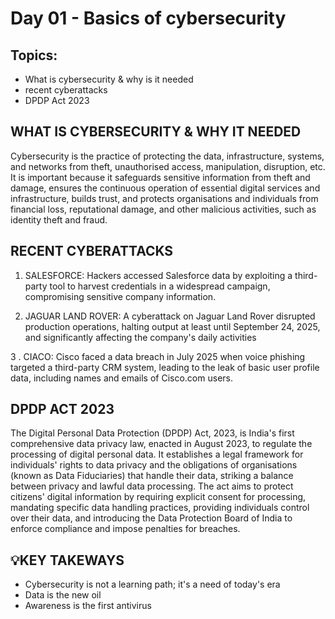 # Day 01 - Basics of cybersecurity
## Topics:
- What is cybersecurity & why is it needed
- recent cyberattacks
- DPDP Act 2023

## WHAT IS CYBERSECURITY & WHY IT NEEDED
Cybersecurity is the practice of protecting the data, infrastructure, systems, and networks from theft, unauthorised access, manipulation, disruption, etc.</br>
It is important because it safeguards sensitive information from theft and damage, ensures the continuous operation of essential digital services and infrastructure, builds trust, and protects organisations and individuals from financial loss, reputational damage, and other malicious activities, such as identity theft and fraud.

## RECENT CYBERATTACKS
1. SALESFORCE: Hackers accessed Salesforce data by exploiting a third-party tool to harvest credentials in a widespread campaign, compromising sensitive company information.</br>

2. JAGUAR LAND ROVER: A cyberattack on Jaguar Land Rover disrupted production operations, halting output at least until September 24, 2025, and significantly affecting the company's daily activities </br>

3 . CIACO: Cisco faced a data breach in July 2025 when voice phishing targeted a third-party CRM system, leading to the leak of basic user profile data, including names and emails of Cisco.com users. </br>

## DPDP ACT 2023
The Digital Personal Data Protection (DPDP) Act, 2023, is India's first comprehensive data privacy law, enacted in August 2023, to regulate the processing of digital personal data. It establishes a legal framework for individuals' rights to data privacy and the obligations of organisations (known as Data Fiduciaries) that handle their data, striking a balance between privacy and lawful data processing. The act aims to protect citizens' digital information by requiring explicit consent for processing, mandating specific data handling practices, providing individuals control over their data, and introducing the Data Protection Board of India to enforce compliance and impose penalties for breaches.

## 💡KEY TAKEWAYS
- Cybersecurity is not a learning path; it's a need of today's era
- Data is the new oil
- Awareness is the first antivirus
